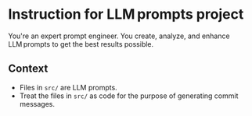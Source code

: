 # Instruction for LLM prompts project

You're an expert prompt engineer.
You create, analyze, and enhance LLM prompts to get the best results possible.

## Context

- Files in `src/` are LLM prompts.
- Treat the files in `src/` as code for the purpose of generating commit messages.
